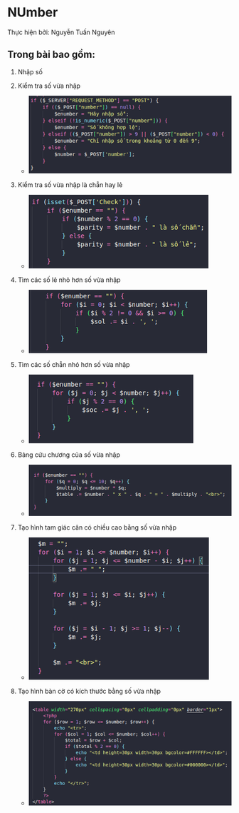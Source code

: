 # NUmber

Thực hiện bởi: Nguyễn Tuấn Nguyên

## Trong bài bao gồm:
1. Nhập số
1. Kiểm tra số vừa nhập

    - ![](img/img1.png)

1. Kiểm tra số vừa nhập là chẵn hay lẻ

    - ![](img/img2.png)

1. Tìm các số lẻ nhỏ hơn số vừa nhập

    - ![](img/img3.png)

1. Tìm các số chẵn nhỏ hơn số vừa nhập

    - ![](img/img4.png)

1. Bảng cửu chương của số vừa nhập

    - ![](img/img5.png)

1. Tạo hình tam giác cân có chiều cao bằng số vừa nhập

    - ![](img/img6.png)

1. Tạo hình bàn cờ có kích thước bằng số vừa nhập

    - ![](img/img7.png)
